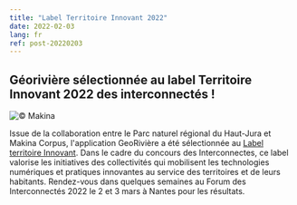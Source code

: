 ```yaml
---
title: "Label Territoire Innovant 2022"
date: 2022-02-03
lang: fr
ref: post-20220203
---
```


<h2>
Géorivière sélectionnée au label Territoire Innovant 2022 des interconnectés ! 
</h2>

<p>
<img alt="© Makina" src="https://media-exp1.licdn.com/dms/image/C4E22AQEKYrbUkfYiRQ/feedshare-shrink_2048_1536/0/1643625620851?e=1648080000&v=beta&t=ZZnKSQXnY8ayYWr0qE7ZiOHOcxB_MRq8l3l5yJNwe78" title="Label interconnectés - ©Makina"/>
</p>
<p>
Issue de la collaboration entre le Parc naturel régional du Haut-Jura et Makina Corpus, l'application GeoRivière a été sélectionnée au <a href="https://www.interconnectes.com/label-territoire-innovant/">Label territoire Innovant</a>. Dans le cadre du concours des Interconnectes, ce label valorise les initiatives des collectivités qui mobilisent les technologies numériques et pratiques innovantes au service des territoires et de leurs habitants. Rendez-vous dans quelques semaines au Forum des Interconnectés 2022 le 2 et 3 mars à Nantes pour les résultats. </p>